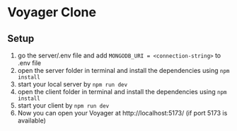 # Voyager Clone

## Setup

1) go the server/.env file and add `MONGODB_URI = <connection-string>` to .env file
2) open the server folder in terminal and install the dependencies using `npm install`
3) start your local server by `npm run dev`
4) open the client folder in terminal and install the dependencies using `npm install`
5) start your client by `npm run dev`
6) Now you can open your Voyager at http://localhost:5173/ (if port 5173 is available)